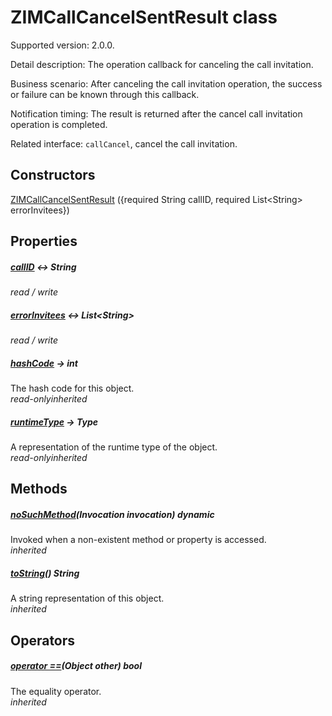 


# ZIMCallCancelSentResult class









<p>Supported version: 2.0.0.</p>
<p>Detail description: The operation callback for canceling the call invitation.</p>
<p>Business scenario: After canceling the call invitation operation, the success or failure can be known through this callback.</p>
<p>Notification timing: The result is returned after the cancel call invitation operation is completed.</p>
<p>Related interface: <code>callCancel</code>, cancel the call invitation.</p>




## Constructors

[ZIMCallCancelSentResult](../zego_uikit_prebuilt_live_audio_room/ZIMCallCancelSentResult/ZIMCallCancelSentResult.md) ({required String callID, required List&lt;String> errorInvitees})

   


## Properties

##### [callID](../zego_uikit_prebuilt_live_audio_room/ZIMCallCancelSentResult/callID.md) &#8596; String



  
_<span class="feature">read / write</span>_



##### [errorInvitees](../zego_uikit_prebuilt_live_audio_room/ZIMCallCancelSentResult/errorInvitees.md) &#8596; List&lt;String>



  
_<span class="feature">read / write</span>_



##### [hashCode](../zego_uikit_prebuilt_live_audio_room/ZIMCallCancelSentResult/hashCode.md) &#8594; int



The hash code for this object.  
_<span class="feature">read-only</span><span class="feature">inherited</span>_



##### [runtimeType](../zego_uikit_prebuilt_live_audio_room/ZIMCallCancelSentResult/runtimeType.md) &#8594; Type



A representation of the runtime type of the object.  
_<span class="feature">read-only</span><span class="feature">inherited</span>_





## Methods

##### [noSuchMethod](../zego_uikit_prebuilt_live_audio_room/ZIMCallCancelSentResult/noSuchMethod.md)(Invocation invocation) dynamic



Invoked when a non-existent method or property is accessed.  
_<span class="feature">inherited</span>_



##### [toString](../zego_uikit_prebuilt_live_audio_room/ZIMCallCancelSentResult/toString.md)() String



A string representation of this object.  
_<span class="feature">inherited</span>_





## Operators

##### [operator ==](../zego_uikit_prebuilt_live_audio_room/ZIMCallCancelSentResult/operator_equals.md)(Object other) bool



The equality operator.  
_<span class="feature">inherited</span>_















